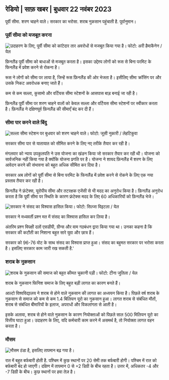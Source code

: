 ## रेडियो \| साफ़ खबर \| बुधवार 22 नवंबर 2023

पूर्वी सीमा. शरण चाहने वाले। सरकार का भरोसा. शराब नुकसान पहुंचाती है. पूर्वानुमान।

### पूर्वी सीमा को मजबूत करना

![उदाहरण के लिए, पूर्वी सीमा को कांटेदार तार अवरोधों से मजबूत किया गया है। फोटो: अरी हैमाकैनेन / येल](https://images.cdn.yle.fi/image/upload/c_crop,h_3078,w_5472,x_0,y_157/ar_1.777777777777777,c_fill,g_faces,h_675,w_1200/dpr_1.0/q_auto:eco/f_auto/fl_losy/v1700489748/39-1203622655b691ed016a)

फ़िनलैंड पूर्वी सीमा को बाधाओं से मजबूत करता है। इसका उद्देश्य लोगों को रूस से बिना परमिट के फिनलैंड में प्रवेश करने से रोकना है।

रूस ने लोगों को सीमा पर लाया है, जिन्हें रूस फ़िनलैंड की ओर भेजता है। इसीलिए सीमा क्रॉसिंग पर और उसके निकट अवरोधक बनाए जाते हैं।

कम से कम सल्ला, कुसामो और वर्टियस सीमा स्टेशनों के आसपास बाड़ बनाई जा रही है।

फ़िनलैंड पूर्वी सीमा पर शरण चाहने वालों को केवल सल्ला और वर्टियस सीमा स्टेशनों पर स्वीकार करता है। फ़िनलैंड ने दक्षिणपूर्व फ़िनलैंड की सीमाएँ बंद कर दी हैं।

### सीमा पार करने वाले बिंदु

![सल्ला सीमा स्टेशन पर बुधवार को शरण चाहने वाले। फोटो: जूसी नुकारी / लेहटिकुवा](https://images.cdn.yle.fi/image/upload/c_crop,h_2879,w_5119,x_0,y_429/ar_1.777777777777777,c_fill,g_faces,h_675,w_1200/dpr_1.0/q_auto:eco/f_auto/fl_losy/v1700655653/39-1204918655df1f3cef50)

सरकार सीमा पार से यातायात को सीमित करने के लिए नए तरीके तैयार कर रही है।

मंगलवार को न्याय उपकुलपति ने उस योजना का खंडन किया जो सरकार तैयार कर रही थी। योजना को सार्वजनिक नहीं किया गया है क्योंकि योजना प्रगति पर है। योजना ने शायद फ़िनलैंड में शरण के लिए आवेदन करने की संभावना को बहुत अधिक सीमित कर दिया है।

सरकार अब लोगों को पूर्वी सीमा से बिना परमिट के फिनलैंड में प्रवेश करने से रोकने के लिए एक नया प्रस्ताव तैयार कर रही है।

फ़िनलैंड ने फ्रंटेक्स, यूरोपीय सीमा और तटरक्षक एजेंसी से भी मदद का अनुरोध किया है। फ़िनलैंड अनुरोध करता है कि पूर्वी सीमा पर स्थिति के कारण फ्रंटेक्स मदद के लिए 60 अधिकारियों को फ़िनलैंड भेजे।

![सरकार ने संसद का विश्वास हासिल किया। फोटो: सिल्जा विइटला / येल](https://images.cdn.yle.fi/image/upload/c_crop,h_2241,w_3983,x_0,y_325/ar_1.777777777777777,c_fill,g_faces,h_675,w_1200/dpr_1.0/q_auto:eco/f_auto/fl_losy/v1696934704/39-118409465252a7d6dc9d)

सरकार ने मध्यवर्ती प्रश्न मत में संसद का विश्वास हासिल कर लिया है।

अंतरिम प्रश्न विपक्षी दलों एसडीपी, ग्रीन्स और वाम गठबंधन द्वारा किया गया था। उनका कहना है कि सरकार की कटौती का निशाना बहुत सारे युवा और छात्र हैं।

सरकार को 96-76 वोट के साथ संसद का विश्वास प्राप्त हुआ। संसद का बहुमत सरकार पर भरोसा करता है। इसलिए सरकार काम जारी रख सकती है.'

### शराब के नुकसान

![शराब के नुकसान की समाज को बहुत कीमत चुकानी पड़ी। फोटो: टीना जुतिला / येल](https://images.cdn.yle.fi/image/upload/c_crop,h_2944,w_5235,x_0,y_312/ar_1.7777777777777777,c_fill,g_faces,h_675,w_1200/dpr_1.0/q_auto:eco/f_auto/fl_losy/v1700406169/39-1203003655a1febe291f)

शराब के नुकसान फिनिश समाज के लिए बहुत बड़ी लागत का कारण बनते हैं।

आल्टो विश्वविद्यालय ने शराब से होने वाले नुकसान की लागत का अध्ययन किया है। पिछले वर्ष शराब के नुकसान से समाज को कम से कम 1.4 बिलियन यूरो का नुकसान हुआ। लागत शराब से संबंधित मौतों, शराब से संबंधित बीमारियों के इलाज, अपराधों और विकलांगता से आती है।

इसके अलावा, शराब से होने वाले नुकसान के कारण नियोक्ताओं को पिछले साल 500 मिलियन यूरो का वित्तीय घाटा हुआ। उदाहरण के लिए, यदि कर्मचारी काम करने में असमर्थ है, तो नियोक्ता लागत वहन करता है।

### मौसम

![मौसम ठंडा है, इसलिए तापमान बढ़ गया है।](https://images.cdn.yle.fi/image/upload/c_crop,h_1080,w_1919,x_0,y_0/ar_1.7777777777777777,c_fill,g_faces,h_675,w_1200/dpr_1.0/q_auto:eco/f_auto/fl_losy/v1700671048/39-1205140655e2e229bced)

रात में बहुत बर्फबारी होती है. पश्चिम में कुछ स्थानों पर 20 सेमी तक बर्फबारी होगी। पश्चिम में रात को बर्फबारी बंद हो जाएगी। दक्षिण में तापमान 0 से +2 डिग्री के बीच रहता है। उत्तर में, अधिकतर -4 और -7 डिग्री के बीच। कुछ स्थानों पर हवा तेज़ है।